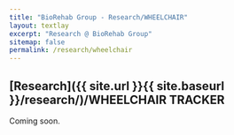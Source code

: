 ```yaml
---
title: "BioRehab Group - Research/WHEELCHAIR"
layout: textlay
excerpt: "Research @ BioRehab Group"
sitemap: false
permalink: /research/wheelchair
---
```


## [Research]({{ site.url }}{{ site.baseurl }}/research/)/WHEELCHAIR TRACKER

Coming soon.
